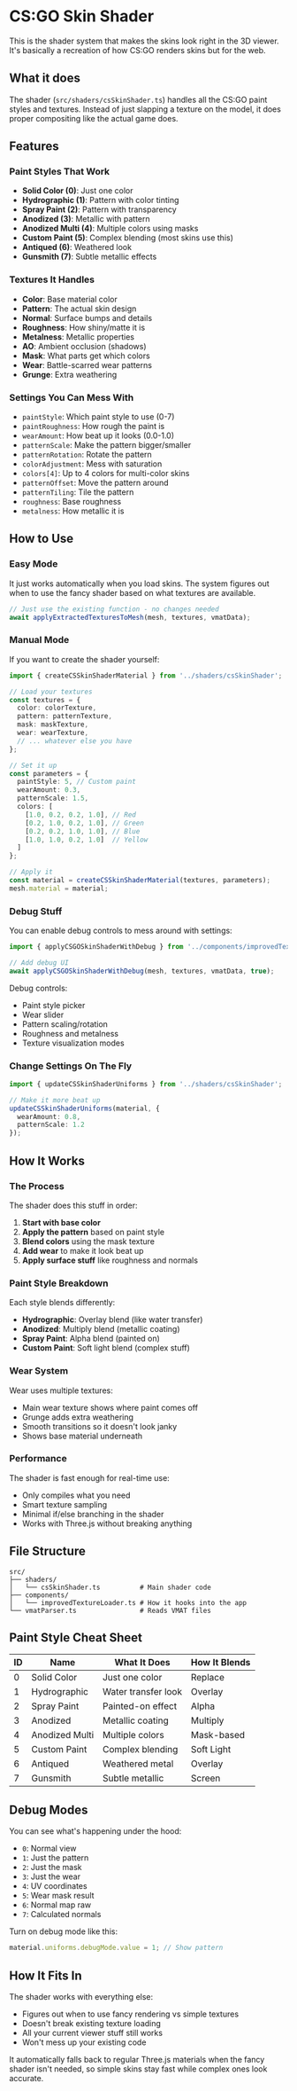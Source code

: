 # CS:GO Skin Shader

This is the shader system that makes the skins look right in the 3D viewer. It's basically a recreation of how CS:GO renders skins but for the web.

## What it does

The shader (`src/shaders/csSkinShader.ts`) handles all the CS:GO paint styles and textures. Instead of just slapping a texture on the model, it does proper compositing like the actual game does.

## Features

### Paint Styles That Work

- **Solid Color (0)**: Just one color
- **Hydrographic (1)**: Pattern with color tinting  
- **Spray Paint (2)**: Pattern with transparency
- **Anodized (3)**: Metallic with pattern
- **Anodized Multi (4)**: Multiple colors using masks
- **Custom Paint (5)**: Complex blending (most skins use this)
- **Antiqued (6)**: Weathered look
- **Gunsmith (7)**: Subtle metallic effects

### Textures It Handles

- **Color**: Base material color
- **Pattern**: The actual skin design
- **Normal**: Surface bumps and details
- **Roughness**: How shiny/matte it is
- **Metalness**: Metallic properties
- **AO**: Ambient occlusion (shadows)
- **Mask**: What parts get which colors
- **Wear**: Battle-scarred wear patterns
- **Grunge**: Extra weathering

### Settings You Can Mess With

- `paintStyle`: Which paint style to use (0-7)
- `paintRoughness`: How rough the paint is
- `wearAmount`: How beat up it looks (0.0-1.0)
- `patternScale`: Make the pattern bigger/smaller
- `patternRotation`: Rotate the pattern
- `colorAdjustment`: Mess with saturation
- `colors[4]`: Up to 4 colors for multi-color skins
- `patternOffset`: Move the pattern around
- `patternTiling`: Tile the pattern
- `roughness`: Base roughness
- `metalness`: How metallic it is

## How to Use

### Easy Mode

It just works automatically when you load skins. The system figures out when to use the fancy shader based on what textures are available.

```typescript
// Just use the existing function - no changes needed
await applyExtractedTexturesToMesh(mesh, textures, vmatData);
```

### Manual Mode

If you want to create the shader yourself:

```typescript
import { createCSSkinShaderMaterial } from '../shaders/csSkinShader';

// Load your textures
const textures = {
  color: colorTexture,
  pattern: patternTexture,
  mask: maskTexture,
  wear: wearTexture,
  // ... whatever else you have
};

// Set it up
const parameters = {
  paintStyle: 5, // Custom paint
  wearAmount: 0.3,
  patternScale: 1.5,
  colors: [
    [1.0, 0.2, 0.2, 1.0], // Red
    [0.2, 1.0, 0.2, 1.0], // Green
    [0.2, 0.2, 1.0, 1.0], // Blue
    [1.0, 1.0, 0.2, 1.0]  // Yellow
  ]
};

// Apply it
const material = createCSSkinShaderMaterial(textures, parameters);
mesh.material = material;
```

### Debug Stuff

You can enable debug controls to mess around with settings:

```typescript
import { applyCSGOSkinShaderWithDebug } from '../components/improvedTextureLoader';

// Add debug UI
await applyCSGOSkinShaderWithDebug(mesh, textures, vmatData, true);
```

Debug controls:
- Paint style picker
- Wear slider
- Pattern scaling/rotation
- Roughness and metalness
- Texture visualization modes

### Change Settings On The Fly

```typescript
import { updateCSSkinShaderUniforms } from '../shaders/csSkinShader';

// Make it more beat up
updateCSSkinShaderUniforms(material, {
  wearAmount: 0.8,
  patternScale: 1.2
});
```

## How It Works

### The Process

The shader does this stuff in order:

1. **Start with base color**
2. **Apply the pattern** based on paint style
3. **Blend colors** using the mask texture
4. **Add wear** to make it look beat up
5. **Apply surface stuff** like roughness and normals

### Paint Style Breakdown

Each style blends differently:

- **Hydrographic**: Overlay blend (like water transfer)
- **Anodized**: Multiply blend (metallic coating)
- **Spray Paint**: Alpha blend (painted on)  
- **Custom Paint**: Soft light blend (complex stuff)

### Wear System

Wear uses multiple textures:
- Main wear texture shows where paint comes off
- Grunge adds extra weathering
- Smooth transitions so it doesn't look janky
- Shows base material underneath

### Performance

The shader is fast enough for real-time use:
- Only compiles what you need
- Smart texture sampling
- Minimal if/else branching in the shader
- Works with Three.js without breaking anything

## File Structure

```
src/
├── shaders/
│   └── csSkinShader.ts          # Main shader code
├── components/
│   └── improvedTextureLoader.ts # How it hooks into the app
└── vmatParser.ts                # Reads VMAT files
```

## Paint Style Cheat Sheet

| ID | Name | What It Does | How It Blends |
|----|------|-------------|------------|
| 0 | Solid Color | Just one color | Replace |
| 1 | Hydrographic | Water transfer look | Overlay |
| 2 | Spray Paint | Painted-on effect | Alpha |
| 3 | Anodized | Metallic coating | Multiply |
| 4 | Anodized Multi | Multiple colors | Mask-based |
| 5 | Custom Paint | Complex blending | Soft Light |
| 6 | Antiqued | Weathered metal | Overlay |
| 7 | Gunsmith | Subtle metallic | Screen |

## Debug Modes

You can see what's happening under the hood:

- `0`: Normal view
- `1`: Just the pattern
- `2`: Just the mask  
- `3`: Just the wear
- `4`: UV coordinates
- `5`: Wear mask result
- `6`: Normal map raw
- `7`: Calculated normals

Turn on debug mode like this:
```typescript
material.uniforms.debugMode.value = 1; // Show pattern
```

## How It Fits In

The shader works with everything else:

- Figures out when to use fancy rendering vs simple textures
- Doesn't break existing texture loading
- All your current viewer stuff still works
- Won't mess up your existing code

It automatically falls back to regular Three.js materials when the fancy shader isn't needed, so simple skins stay fast while complex ones look accurate.
